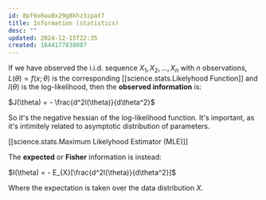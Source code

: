 ```yaml
---
id: 8pf6o0au8x29g8khz3ipat7
title: Information (statistics)
desc: ""
updated: 2024-12-15T22:35
created: 1644177838087
---
```


If we have observed the i.i.d. sequence $X_1, X_2, \ldots, X_n$ with $n$ observations,  $L(\theta) = f(x;\theta)$ is the corresponding [[science.stats.Likelyhood Function]] and $l(\theta)$ is the log-likelihood, then the __observed information__ is:

 $J(\theta) = - \frac{d^2l(\theta)}{d\theta^2}$

So it's the negative hessian of the log-likelihood function. 
It's important, as it's intimitely related to asymptotic distribution of parameters.

[[science.stats.Maximum Likelyhood Estimator (MLE)]]


The __expected__ or __Fisher__ information is instead:
    
$I(\theta) = - E_{X}[\frac{d^2l(\theta)}{d\theta^2}]$

Where the expectation is taken over the data distribution $X$.




